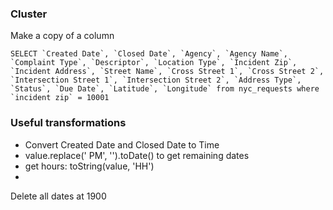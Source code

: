 
### Cluster

Make a copy of a column



    SELECT `Created Date`, `Closed Date`, `Agency`, `Agency Name`, `Complaint Type`, `Descriptor`, `Location Type`, `Incident Zip`, `Incident Address`, `Street Name`, `Cross Street 1`, `Cross Street 2`, `Intersection Street 1`, `Intersection Street 2`, `Address Type`, `Status`, `Due Date`, `Latitude`, `Longitude` from nyc_requests where `incident zip` = 10001

### Useful transformations
- Convert Created Date and Closed Date to Time
- value.replace(' PM', '').toDate() to get remaining dates
- get hours: toString(value, 'HH')
-


Delete all dates at 1900